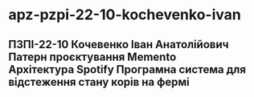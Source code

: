 # apz-pzpi-22-10-kochevenko-ivan  
ПЗПІ-22-10
Кочевенко Іван Анатолійович  
Патерн проєктування Memento  
Архітектура Spotify
Програмна система для відстеження стану корів на фермі
---
